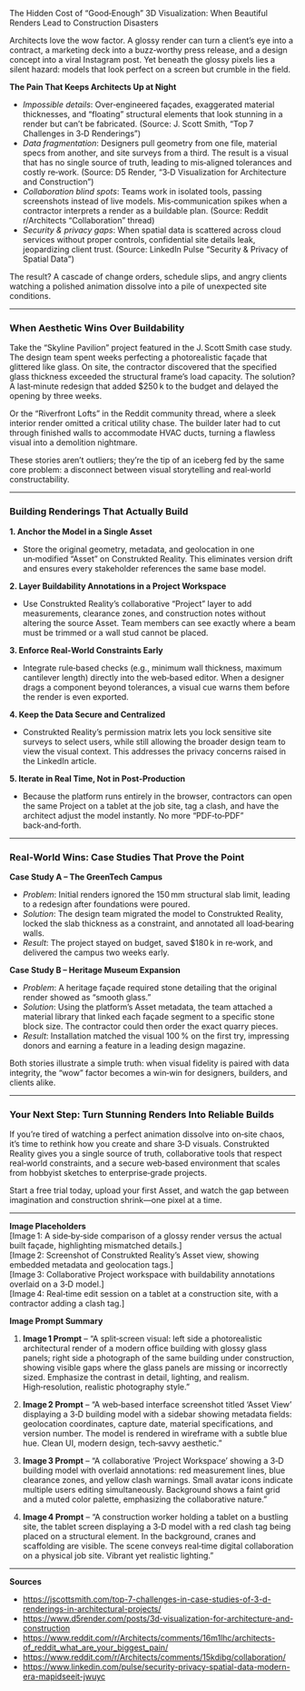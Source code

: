 The Hidden Cost of “Good‑Enough” 3D Visualization: When Beautiful Renders Lead to Construction Disasters  

Architects love the wow factor. A glossy render can turn a client’s eye into a contract, a marketing deck into a buzz‑worthy press release, and a design concept into a viral Instagram post. Yet beneath the glossy pixels lies a silent hazard: models that look perfect on a screen but crumble in the field.  

**The Pain That Keeps Architects Up at Night**  
- *Impossible details*: Over‑engineered façades, exaggerated material thicknesses, and “floating” structural elements that look stunning in a render but can’t be fabricated. (Source: J. Scott Smith, “Top 7 Challenges in 3‑D Renderings”)  
- *Data fragmentation*: Designers pull geometry from one file, material specs from another, and site surveys from a third. The result is a visual that has no single source of truth, leading to mis‑aligned tolerances and costly re‑work. (Source: D5 Render, “3‑D Visualization for Architecture and Construction”)  
- *Collaboration blind spots*: Teams work in isolated tools, passing screenshots instead of live models. Mis‑communication spikes when a contractor interprets a render as a buildable plan. (Source: Reddit r/Architects “Collaboration” thread)  
- *Security & privacy gaps*: When spatial data is scattered across cloud services without proper controls, confidential site details leak, jeopardizing client trust. (Source: LinkedIn Pulse “Security & Privacy of Spatial Data”)  

The result? A cascade of change orders, schedule slips, and angry clients watching a polished animation dissolve into a pile of unexpected site conditions.  

---

### When Aesthetic Wins Over Buildability  

Take the “Skyline Pavilion” project featured in the J. Scott Smith case study. The design team spent weeks perfecting a photorealistic façade that glittered like glass. On site, the contractor discovered that the specified glass thickness exceeded the structural frame’s load capacity. The solution? A last‑minute redesign that added $250 k to the budget and delayed the opening by three weeks.  

Or the “Riverfront Lofts” in the Reddit community thread, where a sleek interior render omitted a critical utility chase. The builder later had to cut through finished walls to accommodate HVAC ducts, turning a flawless visual into a demolition nightmare.  

These stories aren’t outliers; they’re the tip of an iceberg fed by the same core problem: a disconnect between visual storytelling and real‑world constructability.  

---

### Building Renderings That Actually Build  

**1. Anchor the Model in a Single Asset**  
- Store the original geometry, metadata, and geolocation in one un‑modified “Asset” on Construkted Reality. This eliminates version drift and ensures every stakeholder references the same base model.  

**2. Layer Buildability Annotations in a Project Workspace**  
- Use Construkted Reality’s collaborative “Project” layer to add measurements, clearance zones, and construction notes without altering the source Asset. Team members can see exactly where a beam must be trimmed or a wall stud cannot be placed.  

**3. Enforce Real‑World Constraints Early**  
- Integrate rule‑based checks (e.g., minimum wall thickness, maximum cantilever length) directly into the web‑based editor. When a designer drags a component beyond tolerances, a visual cue warns them before the render is even exported.  

**4. Keep the Data Secure and Centralized**  
- Construkted Reality’s permission matrix lets you lock sensitive site surveys to select users, while still allowing the broader design team to view the visual context. This addresses the privacy concerns raised in the LinkedIn article.  

**5. Iterate in Real Time, Not in Post‑Production**  
- Because the platform runs entirely in the browser, contractors can open the same Project on a tablet at the job site, tag a clash, and have the architect adjust the model instantly. No more “PDF‑to‑PDF” back‑and‑forth.  

---

### Real‑World Wins: Case Studies That Prove the Point  

**Case Study A – The GreenTech Campus**  
- *Problem*: Initial renders ignored the 150 mm structural slab limit, leading to a redesign after foundations were poured.  
- *Solution*: The design team migrated the model to Construkted Reality, locked the slab thickness as a constraint, and annotated all load‑bearing walls.  
- *Result*: The project stayed on budget, saved $180 k in re‑work, and delivered the campus two weeks early.  

**Case Study B – Heritage Museum Expansion**  
- *Problem*: A heritage façade required stone detailing that the original render showed as “smooth glass.”  
- *Solution*: Using the platform’s Asset metadata, the team attached a material library that linked each façade segment to a specific stone block size. The contractor could then order the exact quarry pieces.  
- *Result*: Installation matched the visual 100 % on the first try, impressing donors and earning a feature in a leading design magazine.  

Both stories illustrate a simple truth: when visual fidelity is paired with data integrity, the “wow” factor becomes a win‑win for designers, builders, and clients alike.  

---

### Your Next Step: Turn Stunning Renders Into Reliable Builds  

If you’re tired of watching a perfect animation dissolve into on‑site chaos, it’s time to rethink how you create and share 3‑D visuals. Construkted Reality gives you a single source of truth, collaborative tools that respect real‑world constraints, and a secure web‑based environment that scales from hobbyist sketches to enterprise‑grade projects.  

Start a free trial today, upload your first Asset, and watch the gap between imagination and construction shrink—one pixel at a time.  

---  

**Image Placeholders**  
[Image 1: A side‑by‑side comparison of a glossy render versus the actual built façade, highlighting mismatched details.]  
[Image 2: Screenshot of Construkted Reality’s Asset view, showing embedded metadata and geolocation tags.]  
[Image 3: Collaborative Project workspace with buildability annotations overlaid on a 3‑D model.]  
[Image 4: Real‑time edit session on a tablet at a construction site, with a contractor adding a clash tag.]  

**Image Prompt Summary**  

1. **Image 1 Prompt** – “A split‑screen visual: left side a photorealistic architectural render of a modern office building with glossy glass panels; right side a photograph of the same building under construction, showing visible gaps where the glass panels are missing or incorrectly sized. Emphasize the contrast in detail, lighting, and realism. High‑resolution, realistic photography style.”  

2. **Image 2 Prompt** – “A web‑based interface screenshot titled ‘Asset View’ displaying a 3‑D building model with a sidebar showing metadata fields: geolocation coordinates, capture date, material specifications, and version number. The model is rendered in wireframe with a subtle blue hue. Clean UI, modern design, tech‑savvy aesthetic.”  

3. **Image 3 Prompt** – “A collaborative ‘Project Workspace’ showing a 3‑D building model with overlaid annotations: red measurement lines, blue clearance zones, and yellow clash warnings. Small avatar icons indicate multiple users editing simultaneously. Background shows a faint grid and a muted color palette, emphasizing the collaborative nature.”  

4. **Image 4 Prompt** – “A construction worker holding a tablet on a bustling site, the tablet screen displaying a 3‑D model with a red clash tag being placed on a structural element. In the background, cranes and scaffolding are visible. The scene conveys real‑time digital collaboration on a physical job site. Vibrant yet realistic lighting.”  

---  

**Sources**  
- https://jscottsmith.com/top-7-challenges-in-case-studies-of-3-d-renderings-in-architectural-projects/  
- https://www.d5render.com/posts/3d-visualization-for-architecture-and-construction  
- https://www.reddit.com/r/Architects/comments/16m1lhc/architects-of_reddit_what_are_your_biggest_pain/  
- https://www.reddit.com/r/Architects/comments/15kdibg/collaboration/  
- https://www.linkedin.com/pulse/security-privacy-spatial-data-modern-era-mapidseeit-jwuyc  
